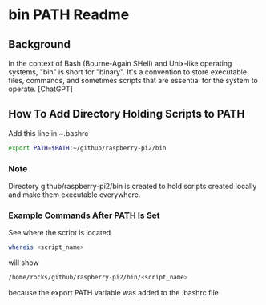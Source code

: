 # bin PATH Readme

## Background

In the context of Bash (Bourne-Again SHell) and Unix-like operating systems, "bin" is short for "binary". It's a convention to store executable files, commands, and sometimes scripts that are essential for the system to operate. [ChatGPT]

## How To Add Directory Holding Scripts to PATH

Add this line in ~.bashrc
```bash
export PATH=$PATH:~/github/raspberry-pi2/bin
```
### Note

Directory github/raspberry-pi2/bin is created to hold scripts created locally and make them executable everywhere.

### Example Commands After PATH Is Set

See where the script is located
```bash
whereis <script_name>
```
will show
```bash
/home/rocks/github/raspberry-pi2/bin/<script_name>
```
because the export PATH variable was added to the .bashrc file

